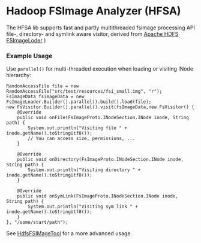 # Hadoop FSImage Analyzer (HFSA)

The HFSA lib supports fast and partly multithreaded fsimage processing API file-, directory- and symlink aware visitor,
  derived from [Apache HDFS FSImageLoder](https://github.com/apache/hadoop/blob/master/hadoop-hdfs-project/hadoop-hdfs/src/main/java/org/apache/hadoop/hdfs/tools/offlineImageViewer/FSImageLoader.java) )

### Example Usage
Use `parallel()` for multi-threaded execution when loading or visiting INode hierarchy:
```
RandomAccessFile file = new RandomAccessFile("src/test/resources/fsi_small.img", "r");
FsImageData fsimageData = new FsImageLoader.Builder().parallel().build().load(file);
new FsVisitor.Builder().parallel().visit(fsImageData,new FsVisitor() {
    @Override
    public void onFile(FsImageProto.INodeSection.INode inode, String path) {
        System.out.println("Visiting file " + inode.getName().toStringUtf8());
        // You can access size, permissions, ...
    }

    @Override
    public void onDirectory(FsImageProto.INodeSection.INode inode, String path) {
        System.out.println("Visiting directory " + inode.getName().toStringUtf8());
    }

    @Override
    public void onSymLink(FsImageProto.INodeSection.INode inode, String path) {
        System.out.println("Visiting sym link " + inode.getName().toStringUtf8());
    }
}, "/some/start/path");
```

See [HdfsFSIMageTool](../tool/src/main/java/de/m3y/hadoop/hdfs/hfsa/tool/HdfsFSImageTool.java) for a more advanced usage.
